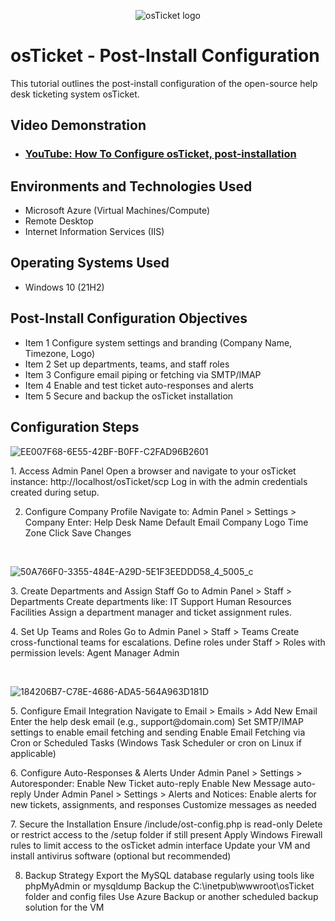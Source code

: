 <p align="center">
<img src="https://i.imgur.com/Clzj7Xs.png" alt="osTicket logo"/>
</p>

<h1>osTicket - Post-Install Configuration</h1>
This tutorial outlines the post-install configuration of the open-source help desk ticketing system osTicket.<br />


<h2>Video Demonstration</h2>

- ### [YouTube: How To Configure osTicket, post-installation](https://www.youtube.com)

<h2>Environments and Technologies Used</h2>

- Microsoft Azure (Virtual Machines/Compute)
- Remote Desktop
- Internet Information Services (IIS)

<h2>Operating Systems Used </h2>

- Windows 10</b> (21H2)

<h2>Post-Install Configuration Objectives</h2>

- Item 1 Configure system settings and branding (Company Name, Timezone, Logo)
- Item 2 Set up departments, teams, and staff roles
- Item 3 Configure email piping or fetching via SMTP/IMAP
- Item 4 Enable and test ticket auto-responses and alerts
- Item 5 Secure and backup the osTicket installation

<h2>Configuration Steps</h2>


![EE007F68-6E55-42BF-B0FF-C2FAD96B2601](https://github.com/user-attachments/assets/9cb2783a-329d-40aa-b2f3-35e1c33c014c)
</p>

<p>
1. Access Admin Panel
Open a browser and navigate to your osTicket instance:
http://localhost/osTicket/scp
Log in with the admin credentials created during setup.
<p>
  
2. Configure Company Profile
Navigate to: Admin Panel > Settings > Company
Enter:
Help Desk Name
Default Email
Company Logo
Time Zone
Click Save Changes
<p>
<br />


![50A766F0-3355-484E-A29D-5E1F3EEDDD58_4_5005_c](https://github.com/user-attachments/assets/93fbe8f5-7d06-437e-b39d-68c1ee757334)

<p>
3. Create Departments and Assign Staff
Go to Admin Panel > Staff > Departments
Create departments like:
IT Support
Human Resources
Facilities
Assign a department manager and ticket assignment rules.
<p>
4. Set Up Teams and Roles
Go to Admin Panel > Staff > Teams
Create cross-functional teams for escalations.
Define roles under Staff > Roles with permission levels:
Agent
Manager
Admin
</p>
<br />

![184206B7-C78E-4686-ADA5-564A963D181D](https://github.com/user-attachments/assets/03f5608e-bda4-4a73-b74f-289f9d38f7a6)

</p>

<p>
5. Configure Email Integration
Navigate to Email > Emails > Add New Email
Enter the help desk email (e.g., support@domain.com)
Set SMTP/IMAP settings to enable email fetching and sending
Enable Email Fetching via Cron or Scheduled Tasks (Windows Task Scheduler or cron on Linux if applicable)
</p>
<p>
6. Configure Auto-Responses & Alerts
Under Admin Panel > Settings > Autoresponder:
Enable New Ticket auto-reply
Enable New Message auto-reply
Under Admin Panel > Settings > Alerts and Notices:
Enable alerts for new tickets, assignments, and responses
Customize messages as needed
</p>
7. Secure the Installation
Ensure /include/ost-config.php is read-only
Delete or restrict access to the /setup folder if still present
Apply Windows Firewall rules to limit access to the osTicket admin interface
Update your VM and install antivirus software (optional but recommended)
<p>

8. Backup Strategy
Export the MySQL database regularly using tools like phpMyAdmin or mysqldump
Backup the C:\inetpub\wwwroot\osTicket folder and config files
Use Azure Backup or another scheduled backup solution for the VM
</p>
<br />
